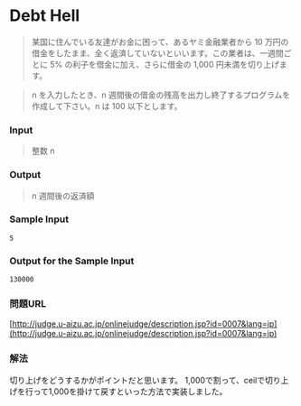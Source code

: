 # Debt Hell
> 某国に住んでいる友達がお金に困って、あるヤミ金融業者から 10 万円の借金をしたまま、全く返済していないといいます。この業者は、一週間ごとに 5% の利子を借金に加え、さらに借金の 1,000 円未満を切り上げます。

> n を入力したとき、n 週間後の借金の残高を出力し終了するプログラムを作成して下さい。n は 100 以下とします。

### Input
> 整数 n

### Output
> n 週間後の返済額

### Sample Input
    5
### Output for the Sample Input
    130000

### 問題URL
[http://judge.u-aizu.ac.jp/onlinejudge/description.jsp?id=0007&lang=jp](http://judge.u-aizu.ac.jp/onlinejudge/description.jsp?id=0007&lang=jp)

### 解法
切り上げをどうするかがポイントだと思います。
1,000で割って、ceilで切り上げを行って1,000を掛けて戻すといった方法で実装しました。
